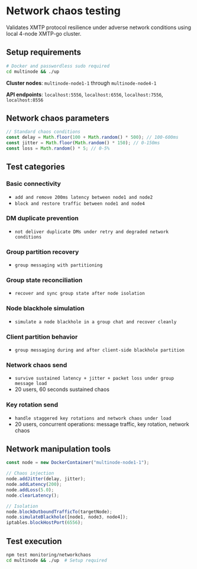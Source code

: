 # Network chaos testing

Validates XMTP protocol resilience under adverse network conditions using local 4-node XMTP-go cluster.

## Setup requirements

```bash
# Docker and passwordless sudo required
cd multinode && ./up
```

**Cluster nodes**: `multinode-node1-1` through `multinode-node4-1`

**API endpoints**: `localhost:5556`, `localhost:6556`, `localhost:7556`, `localhost:8556`

## Network chaos parameters

```typescript
// Standard chaos conditions
const delay = Math.floor(100 + Math.random() * 500); // 100-600ms
const jitter = Math.floor(Math.random() * 150); // 0-150ms
const loss = Math.random() * 5; // 0-5%
```

## Test categories

### Basic connectivity

- `add and remove 200ms latency between node1 and node2`
- `block and restore traffic between node1 and node4`

### DM duplicate prevention

- `not deliver duplicate DMs under retry and degraded network conditions`

### Group partition recovery

- `group messaging with partitioning`

### Group state reconciliation

- `recover and sync group state after node isolation`

### Node blackhole simulation

- `simulate a node blackhole in a group chat and recover cleanly`

### Client partition behavior

- `group messaging during and after client-side blackhole partition`

### Network chaos send

- `survive sustained latency + jitter + packet loss under group message load`
- 20 users, 60 seconds sustained chaos

### Key rotation send

- `handle staggered key rotations and network chaos under load`
- 20 users, concurrent operations: message traffic, key rotation, network chaos

## Network manipulation tools

```typescript
const node = new DockerContainer("multinode-node1-1");

// Chaos injection
node.addJitter(delay, jitter);
node.addLatency(200);
node.addLoss(5.0);
node.clearLatency();

// Isolation
node.blockOutboundTrafficTo(targetNode);
node.simulateBlackhole([node1, node3, node4]);
iptables.blockHostPort(6556);
```

## Test execution

```bash
npm test monitoring/networkchaos
cd multinode && ./up  # Setup required
```
